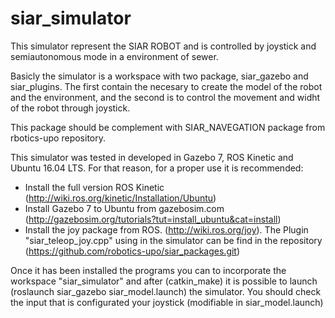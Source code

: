 # siar_simulator

This simulator represent the SIAR ROBOT and is controlled by joystick and semiautonomous mode in a environment of sewer.

Basicly the simulator is a workspace with two package, siar_gazebo and siar_plugins. The first contain the necesary to create the model of the robot and the environment, and the second is to control the movement and widht of the robot through joystick.

This package should be complement with SIAR_NAVEGATION package from rbotics-upo repository.

This simulator was tested in developed in Gazebo 7, ROS Kinetic and Ubuntu 16.04 LTS. For that reason, for a proper use it is recommended:
  - Install the full version ROS Kinetic (http://wiki.ros.org/kinetic/Installation/Ubuntu)
  - Install Gazebo 7 to Ubuntu from gazebosim.com (http://gazebosim.org/tutorials?tut=install_ubuntu&cat=install)
  - Install the joy package from ROS. (http://wiki.ros.org/joy). The Plugin "siar_teleop_joy.cpp" using in the simulator can be find in the repository (https://github.com/robotics-upo/siar_packages.git)

Once it has been installed the programs you can to incorporate the workspace "siar_simulator" and after (catkin_make) it is possible to launch (roslaunch siar_gazebo siar_model.launch) the simulator. You should check the input that is configurated your joystick (modifiable in siar_model.launch)
